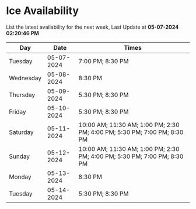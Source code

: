 # Ice Availability

List the latest availability for the next week, Last Update at **05-07-2024 02:20:46 PM**

| Day         | Date        | Times       |
| ----------- | ----------- | ----------- |
|Tuesday|05-07-2024|7:00 PM; 8:30 PM|
|Wednesday|05-08-2024|8:30 PM|
|Thursday|05-09-2024|5:30 PM; 8:30 PM|
|Friday|05-10-2024|5:30 PM; 8:30 PM|
|Saturday|05-11-2024|10:00 AM; 11:30 AM; 1:00 PM; 2:30 PM; 4:00 PM; 5:30 PM; 7:00 PM; 8:30 PM|
|Sunday|05-12-2024|10:00 AM; 11:30 AM; 1:00 PM; 2:30 PM; 4:00 PM; 5:30 PM; 7:00 PM; 8:30 PM|
|Monday|05-13-2024|8:30 PM|
|Tuesday|05-14-2024|5:30 PM; 8:30 PM|
